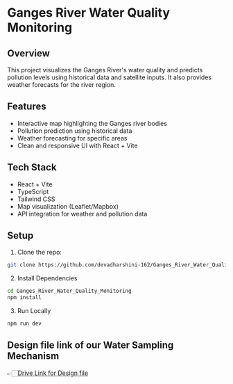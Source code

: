 # Ganges River Water Quality Monitoring

## Overview
This project visualizes the Ganges River's water quality and predicts pollution levels using historical data and satellite inputs. It also provides weather forecasts for the river region.

## Features
- Interactive map highlighting the Ganges river bodies
- Pollution prediction using historical data
- Weather forecasting for specific areas
- Clean and responsive UI with React + Vite

## Tech Stack
- React + Vite
- TypeScript
- Tailwind CSS
- Map visualization (Leaflet/Mapbox)
- API integration for weather and pollution data

## Setup
1. Clone the repo:
```bash
git clone https://github.com/devadharshini-162/Ganges_River_Water_Quality_Monitoring.git
```
2. Install Dependencies
```bash
cd Ganges_River_Water_Quality_Monitoring
npm install
```
3. Run Locally
```bash
npm run dev
```
## Design file link of our Water Sampling Mechanism
👉🏻[Drive Link for Design file](https://drive.google.com/drive/folders/1egzbJ_46DjWGXScswsXylWtftYROebGx?usp=drive_link)
